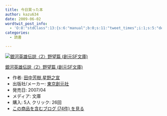 ```yaml
---
title: 今日買った本
author: kazu634
date: 2009-06-02
wordtwit_post_info:
  - 'O:8:"stdClass":13:{s:6:"manual";b:0;s:11:"tweet_times";i:1;s:5:"delay";i:0;s:7:"enabled";i:1;s:10:"separation";s:2:"60";s:7:"version";s:3:"3.7";s:14:"tweet_template";b:0;s:6:"status";i:2;s:6:"result";a:0:{}s:13:"tweet_counter";i:2;s:13:"tweet_log_ids";a:1:{i:0;i:4629;}s:9:"hash_tags";a:0:{}s:8:"accounts";a:1:{i:0;s:7:"kazu634";}}'
categories:
  - 読書

---
```

<div class="section">
<div class="hatena-asin-detail">
<a href="http://www.amazon.co.jp/dp/4488725023/?tag=hatena_st1-22&ascsubtag=d-7ibv" onclick="__gaTracker('send', 'event', 'outbound-article', 'http://www.amazon.co.jp/dp/4488725023/?tag=hatena_st1-22&ascsubtag=d-7ibv', '');"><img src="https://images-na.ssl-images-amazon.com/images/I/51F1P%2BWJGtL._SL160_.jpg" class="hatena-asin-detail-image" alt="銀河英雄伝説〈2〉野望篇 (創元SF文庫)" title="銀河英雄伝説〈2〉野望篇 (創元SF文庫)" /></a></p> 
    
<div class="hatena-asin-detail-info">
<p class="hatena-asin-detail-title">
<a href="http://www.amazon.co.jp/dp/4488725023/?tag=hatena_st1-22&ascsubtag=d-7ibv" onclick="__gaTracker('send', 'event', 'outbound-article', 'http://www.amazon.co.jp/dp/4488725023/?tag=hatena_st1-22&ascsubtag=d-7ibv', '銀河英雄伝説〈2〉野望篇 (創元SF文庫)');">銀河英雄伝説〈2〉野望篇 (創元SF文庫)</a>
</p>
      
<ul>
<li>
<span class="hatena-asin-detail-label">作者:</span> <a href="http://d.hatena.ne.jp/keyword/%C5%C4%C3%E6%CB%A7%BC%F9" onclick="__gaTracker('send', 'event', 'outbound-article', 'http://d.hatena.ne.jp/keyword/%C5%C4%C3%E6%CB%A7%BC%F9', '田中芳樹');" class="keyword">田中芳樹</a>,<a href="http://d.hatena.ne.jp/keyword/%C0%B1%CC%EE%C7%B7%C0%EB" onclick="__gaTracker('send', 'event', 'outbound-article', 'http://d.hatena.ne.jp/keyword/%C0%B1%CC%EE%C7%B7%C0%EB', '星野之宣');" class="keyword">星野之宣</a>
</li>
<li>
<span class="hatena-asin-detail-label">出版社/メーカー:</span> <a href="http://d.hatena.ne.jp/keyword/%C5%EC%B5%FE%C1%CF%B8%B5%BC%D2" onclick="__gaTracker('send', 'event', 'outbound-article', 'http://d.hatena.ne.jp/keyword/%C5%EC%B5%FE%C1%CF%B8%B5%BC%D2', '東京創元社');" class="keyword">東京創元社</a>
</li>
<li>
<span class="hatena-asin-detail-label">発売日:</span> 2007/04
</li>
<li>
<span class="hatena-asin-detail-label">メディア:</span> 文庫
</li>
<li>
<span class="hatena-asin-detail-label">購入</span>: 5人 <span class="hatena-asin-detail-label">クリック</span>: 26回
</li>
<li>
<a href="http://d.hatena.ne.jp/asin/4488725023" onclick="__gaTracker('send', 'event', 'outbound-article', 'http://d.hatena.ne.jp/asin/4488725023', 'この商品を含むブログ (74件) を見る');" target="_blank">この商品を含むブログ (74件) を見る</a>
</li>
</ul>
</div>
    
<div class="hatena-asin-detail-foot">
</div>
</div>
</div>
